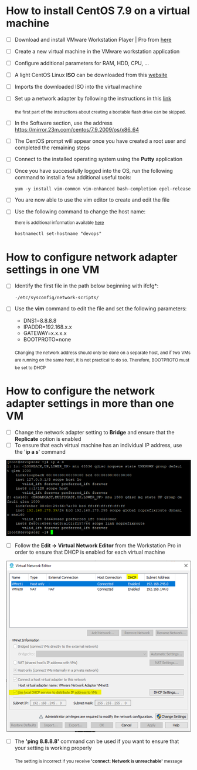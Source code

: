 # How to install CentOS 7.9 on a virtual machine

- [ ] Download and install VMware Workstation Player | Pro from [here](https://www.vmware.com/products/workstation-pro.html)
- [ ] Create a new virtual machine in the VMware workstation application
- [ ] Configure additional parameters for RAM, HDD, CPU, ...
- [ ] A light CentOS Linux **ISO** can be downloaded from this [website](https://ftp.riken.jp/Linux/centos/7.9.2009/isos/x86_64/)
- [ ] Imports the downloaded ISO into the virtual machine
- [ ] Set up a network adapter by following the instructions in this [link]( https://linuxhint.com/install_centos8_netboot_iso)
 
   <sub> the first part of the instructions about creating a bootable flash drive can be skipped. </sub>
- [ ] In the Software section, use the address https://mirror.23m.com/centos/7.9.2009/os/x86_64
- [ ] The CentOS prompt will appear once you have created a root user and completed the remaining steps
- [ ] Connect to the installed operating system using the **Putty** application
- [ ] Once you have successfully logged into the OS, run the following command to install a few additional useful tools:
    ```
    yum -y install vim-common vim-enhanced bash-completion epel-release
    ```
- [ ] You are now able to use the vim editor to create and edit the file
- [ ] Use the following command to change the host name:
   
    <sub> 
   
    there is additional information available [here](https://phoenixnap.com/kb/how-to-set-or-change-a-hostname-in-centos-7)
    
    </sub>
    
    ```
    hostnamectl set-hostname "devops"
    ```
# How to configure network adapter settings in one VM
- [ ] Identify the first file in the path below beginning with ifcfg*:
    ```
   ·/etc/sysconfig/network-scripts/
    ```
- [ ] Use the **vim** command to edit the file and set the following parameters:
	- DNS1=8.8.8.8
	- IPADDR=192.168.x.x
	- GATEWAY=x.x.x.x
	- BOOTPROTO=none

    <sub> Changing the network address should only be done on a separate host, and if two VMs are running on the same host, it is not practical to do so. Therefore, BOOTPROTO must be set to DHCP</sub>	
# How to configure the network adapter settings in more than one VM

- [ ] Change the network adapter setting to **Bridge** and ensure that the **Replicate** option is enabled
- [ ] To ensure that each virtual machine has an individual IP address, use the '**ip a s**' command

<p align="center">
    <img src="images/ip_a.png"/>
</p>

- [ ] Follow the **Edit -> Virtual Network Editor** from the Workstation Pro in order to ensure that DHCP is enabled for each virtual machine

<p align="center">
    <img src="images/dhcp.png"/>
</p>

- [ ] The **'ping 8.8.8.8'** command can be used if you want to ensure that your setting is working properly

    <sub>The setting is incorrect if you receive **'connect: Network is unreachable'** message</sub>  
